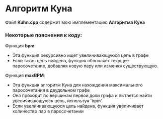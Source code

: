 # Алгоритм Куна

Файл **Kuhn.cpp** содержит мою имплементацию **Алгоритма Куна**
### Некоторые пояснения к коду:
Функция **bpm**:
* Эта функция рекурсивно ищет увеличивающуюся цепь в графе
* Если такая цепь найдена, функция обновляет текущее паросочетание, добавляя
новую пару или изменяя существующую.

Функция **maxBPM**:
* Эта функция алгоритм Куна для нахождения максимального паросочетания в двудольном графе
* Она проходит по вершинам первой доли графа и пытается найти увеличивающуюся цепь, используя 'bpm'
* Если увеличивающуюся цепь найдена, функция увеличивает количество пар в паросочетании
